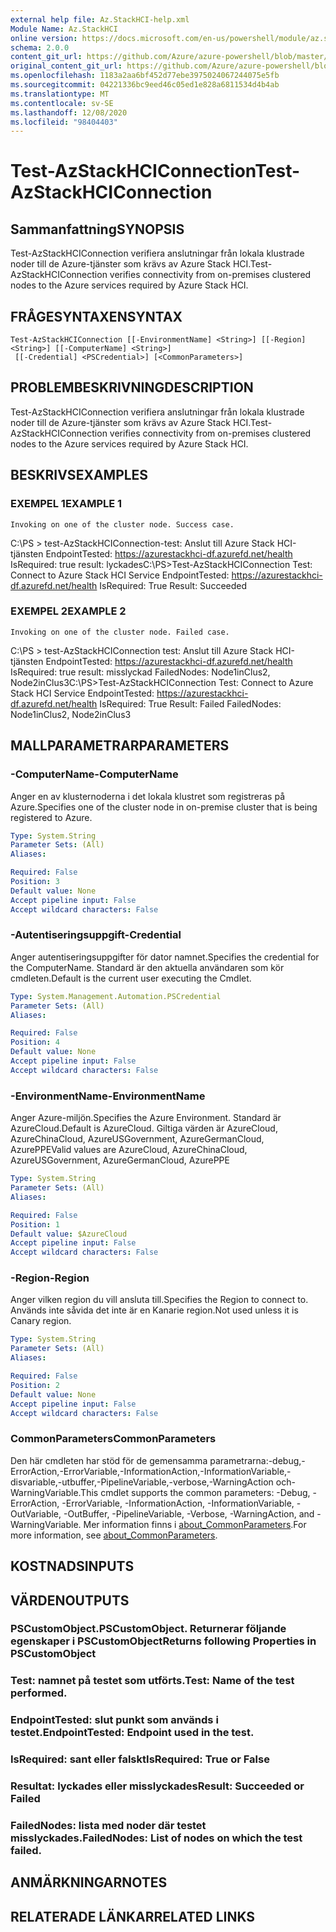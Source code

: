 ```yaml
---
external help file: Az.StackHCI-help.xml
Module Name: Az.StackHCI
online version: https://docs.microsoft.com/en-us/powershell/module/az.stackhci/test-azstackhciconnection
schema: 2.0.0
content_git_url: https://github.com/Azure/azure-powershell/blob/master/src/StackHCI/help/Test-AzStackHCIConnection.md
original_content_git_url: https://github.com/Azure/azure-powershell/blob/master/src/StackHCI/help/Test-AzStackHCIConnection.md
ms.openlocfilehash: 1183a2aa6bf452d77ebe3975024067244075e5fb
ms.sourcegitcommit: 04221336bc9eed46c05ed1e828a6811534d4b4ab
ms.translationtype: MT
ms.contentlocale: sv-SE
ms.lasthandoff: 12/08/2020
ms.locfileid: "98404403"
---
```

# <span data-ttu-id="ec5fb-101">Test-AzStackHCIConnection</span><span class="sxs-lookup"><span data-stu-id="ec5fb-101">Test-AzStackHCIConnection</span></span>

## <span data-ttu-id="ec5fb-102">Sammanfattning</span><span class="sxs-lookup"><span data-stu-id="ec5fb-102">SYNOPSIS</span></span>
<span data-ttu-id="ec5fb-103">Test-AzStackHCIConnection verifiera anslutningar från lokala klustrade noder till de Azure-tjänster som krävs av Azure Stack HCI.</span><span class="sxs-lookup"><span data-stu-id="ec5fb-103">Test-AzStackHCIConnection verifies connectivity from on-premises clustered nodes to the Azure services required by Azure Stack HCI.</span></span>

## <span data-ttu-id="ec5fb-104">FRÅGESYNTAXEN</span><span class="sxs-lookup"><span data-stu-id="ec5fb-104">SYNTAX</span></span>

```
Test-AzStackHCIConnection [[-EnvironmentName] <String>] [[-Region] <String>] [[-ComputerName] <String>]
 [[-Credential] <PSCredential>] [<CommonParameters>]
```

## <span data-ttu-id="ec5fb-105">PROBLEMBESKRIVNING</span><span class="sxs-lookup"><span data-stu-id="ec5fb-105">DESCRIPTION</span></span>
<span data-ttu-id="ec5fb-106">Test-AzStackHCIConnection verifiera anslutningar från lokala klustrade noder till de Azure-tjänster som krävs av Azure Stack HCI.</span><span class="sxs-lookup"><span data-stu-id="ec5fb-106">Test-AzStackHCIConnection verifies connectivity from on-premises clustered nodes to the Azure services required by Azure Stack HCI.</span></span>

## <span data-ttu-id="ec5fb-107">BESKRIVS</span><span class="sxs-lookup"><span data-stu-id="ec5fb-107">EXAMPLES</span></span>

### <span data-ttu-id="ec5fb-108">EXEMPEL 1</span><span class="sxs-lookup"><span data-stu-id="ec5fb-108">EXAMPLE 1</span></span>
```
Invoking on one of the cluster node. Success case.
```

<span data-ttu-id="ec5fb-109">C:\PS \> test-AzStackHCIConnection-test: Anslut till Azure Stack HCI-tjänsten EndpointTested: https://azurestackhci-df.azurefd.net/health IsRequired: true result: lyckades</span><span class="sxs-lookup"><span data-stu-id="ec5fb-109">C:\PS\>Test-AzStackHCIConnection Test: Connect to Azure Stack HCI Service EndpointTested: https://azurestackhci-df.azurefd.net/health IsRequired: True Result: Succeeded</span></span>

### <span data-ttu-id="ec5fb-110">EXEMPEL 2</span><span class="sxs-lookup"><span data-stu-id="ec5fb-110">EXAMPLE 2</span></span>
```
Invoking on one of the cluster node. Failed case.
```

<span data-ttu-id="ec5fb-111">C:\PS \> test-AzStackHCIConnection test: Anslut till Azure Stack HCI-tjänsten EndpointTested: https://azurestackhci-df.azurefd.net/health IsRequired: true result: misslyckad FailedNodes: Node1inClus2, Node2inClus3</span><span class="sxs-lookup"><span data-stu-id="ec5fb-111">C:\PS\>Test-AzStackHCIConnection Test: Connect to Azure Stack HCI Service EndpointTested: https://azurestackhci-df.azurefd.net/health IsRequired: True Result: Failed FailedNodes: Node1inClus2, Node2inClus3</span></span>

## <span data-ttu-id="ec5fb-112">MALLPARAMETRAR</span><span class="sxs-lookup"><span data-stu-id="ec5fb-112">PARAMETERS</span></span>

### <span data-ttu-id="ec5fb-113">-ComputerName</span><span class="sxs-lookup"><span data-stu-id="ec5fb-113">-ComputerName</span></span>
<span data-ttu-id="ec5fb-114">Anger en av klusternoderna i det lokala klustret som registreras på Azure.</span><span class="sxs-lookup"><span data-stu-id="ec5fb-114">Specifies one of the cluster node in on-premise cluster that is being registered to Azure.</span></span>

```yaml
Type: System.String
Parameter Sets: (All)
Aliases:

Required: False
Position: 3
Default value: None
Accept pipeline input: False
Accept wildcard characters: False
```

### <span data-ttu-id="ec5fb-115">-Autentiseringsuppgift</span><span class="sxs-lookup"><span data-stu-id="ec5fb-115">-Credential</span></span>
<span data-ttu-id="ec5fb-116">Anger autentiseringsuppgifter för dator namnet.</span><span class="sxs-lookup"><span data-stu-id="ec5fb-116">Specifies the credential for the ComputerName.</span></span>
<span data-ttu-id="ec5fb-117">Standard är den aktuella användaren som kör cmdleten.</span><span class="sxs-lookup"><span data-stu-id="ec5fb-117">Default is the current user executing the Cmdlet.</span></span>

```yaml
Type: System.Management.Automation.PSCredential
Parameter Sets: (All)
Aliases:

Required: False
Position: 4
Default value: None
Accept pipeline input: False
Accept wildcard characters: False
```

### <span data-ttu-id="ec5fb-118">-EnvironmentName</span><span class="sxs-lookup"><span data-stu-id="ec5fb-118">-EnvironmentName</span></span>
<span data-ttu-id="ec5fb-119">Anger Azure-miljön.</span><span class="sxs-lookup"><span data-stu-id="ec5fb-119">Specifies the Azure Environment.</span></span>
<span data-ttu-id="ec5fb-120">Standard är AzureCloud.</span><span class="sxs-lookup"><span data-stu-id="ec5fb-120">Default is AzureCloud.</span></span>
<span data-ttu-id="ec5fb-121">Giltiga värden är AzureCloud, AzureChinaCloud, AzureUSGovernment, AzureGermanCloud, AzurePPE</span><span class="sxs-lookup"><span data-stu-id="ec5fb-121">Valid values are AzureCloud, AzureChinaCloud, AzureUSGovernment, AzureGermanCloud, AzurePPE</span></span>

```yaml
Type: System.String
Parameter Sets: (All)
Aliases:

Required: False
Position: 1
Default value: $AzureCloud
Accept pipeline input: False
Accept wildcard characters: False
```

### <span data-ttu-id="ec5fb-122">-Region</span><span class="sxs-lookup"><span data-stu-id="ec5fb-122">-Region</span></span>
<span data-ttu-id="ec5fb-123">Anger vilken region du vill ansluta till.</span><span class="sxs-lookup"><span data-stu-id="ec5fb-123">Specifies the Region to connect to.</span></span>
<span data-ttu-id="ec5fb-124">Används inte såvida det inte är en Kanarie region.</span><span class="sxs-lookup"><span data-stu-id="ec5fb-124">Not used unless it is Canary region.</span></span>

```yaml
Type: System.String
Parameter Sets: (All)
Aliases:

Required: False
Position: 2
Default value: None
Accept pipeline input: False
Accept wildcard characters: False
```

### <span data-ttu-id="ec5fb-125">CommonParameters</span><span class="sxs-lookup"><span data-stu-id="ec5fb-125">CommonParameters</span></span>
<span data-ttu-id="ec5fb-126">Den här cmdleten har stöd för de gemensamma parametrarna:-debug,-ErrorAction,-ErrorVariable,-InformationAction,-InformationVariable,-disvariable,-utbuffer,-PipelineVariable,-verbose,-WarningAction och-WarningVariable.</span><span class="sxs-lookup"><span data-stu-id="ec5fb-126">This cmdlet supports the common parameters: -Debug, -ErrorAction, -ErrorVariable, -InformationAction, -InformationVariable, -OutVariable, -OutBuffer, -PipelineVariable, -Verbose, -WarningAction, and -WarningVariable.</span></span> <span data-ttu-id="ec5fb-127">Mer information finns i [about_CommonParameters](http://go.microsoft.com/fwlink/?LinkID=113216).</span><span class="sxs-lookup"><span data-stu-id="ec5fb-127">For more information, see [about_CommonParameters](http://go.microsoft.com/fwlink/?LinkID=113216).</span></span>

## <span data-ttu-id="ec5fb-128">KOSTNADS</span><span class="sxs-lookup"><span data-stu-id="ec5fb-128">INPUTS</span></span>

## <span data-ttu-id="ec5fb-129">VÄRDEN</span><span class="sxs-lookup"><span data-stu-id="ec5fb-129">OUTPUTS</span></span>

### <span data-ttu-id="ec5fb-130">PSCustomObject.</span><span class="sxs-lookup"><span data-stu-id="ec5fb-130">PSCustomObject.</span></span> <span data-ttu-id="ec5fb-131">Returnerar följande egenskaper i PSCustomObject</span><span class="sxs-lookup"><span data-stu-id="ec5fb-131">Returns following Properties in PSCustomObject</span></span>
### <span data-ttu-id="ec5fb-132">Test: namnet på testet som utförts.</span><span class="sxs-lookup"><span data-stu-id="ec5fb-132">Test: Name of the test performed.</span></span>
### <span data-ttu-id="ec5fb-133">EndpointTested: slut punkt som används i testet.</span><span class="sxs-lookup"><span data-stu-id="ec5fb-133">EndpointTested: Endpoint used in the test.</span></span>
### <span data-ttu-id="ec5fb-134">IsRequired: sant eller falskt</span><span class="sxs-lookup"><span data-stu-id="ec5fb-134">IsRequired: True or False</span></span>
### <span data-ttu-id="ec5fb-135">Resultat: lyckades eller misslyckades</span><span class="sxs-lookup"><span data-stu-id="ec5fb-135">Result: Succeeded or Failed</span></span>
### <span data-ttu-id="ec5fb-136">FailedNodes: lista med noder där testet misslyckades.</span><span class="sxs-lookup"><span data-stu-id="ec5fb-136">FailedNodes: List of nodes on which the test failed.</span></span>
## <span data-ttu-id="ec5fb-137">ANMÄRKNINGAR</span><span class="sxs-lookup"><span data-stu-id="ec5fb-137">NOTES</span></span>

## <span data-ttu-id="ec5fb-138">RELATERADE LÄNKAR</span><span class="sxs-lookup"><span data-stu-id="ec5fb-138">RELATED LINKS</span></span>
